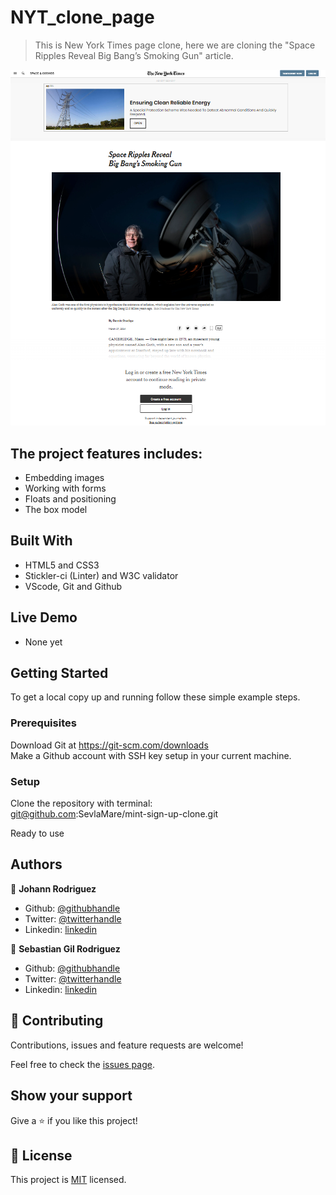 # NYT_clone_page

> This is New York Times page clone, here we are cloning the "Space Ripples Reveal Big Bang’s Smoking Gun" article.

![screenshot](./Images/app_screenshot.png)

## The project features includes:

- Embedding images<br>
- Working with forms<br>
- Floats and positioning<br>
- The box model<br>


## Built With

- HTML5 and CSS3 <br>
- Stickler-ci (Linter) and W3C validator <br>
- VScode, Git and Github <br>

## Live Demo

- None yet

## Getting Started

To get a local copy up and running follow these simple example steps.

### Prerequisites
Download Git at https://git-scm.com/downloads<br>
Make a Github account with SSH key setup in your current machine.

### Setup
Clone the repository with terminal:<br>
git@github.com:SevlaMare/mint-sign-up-clone.git

Ready to use


## Authors

👤 **Johann Rodriguez**

- Github: [@githubhandle](https://github.com/JohannRodriguez)
- Twitter: [@twitterhandle](https://twitter.com/JohannRodriguez)
- Linkedin: [linkedin](https://linkedin.com/JohannRodriguez)

👤 **Sebastian Gil Rodriguez**

- Github: [@githubhandle](https://github.com/IBuggie)
- Twitter: [@twitterhandle](https://twitter.com/IBuggie)
- Linkedin: [linkedin](https://www.linkedin.com/in/IBuggie)

## 🤝 Contributing

Contributions, issues and feature requests are welcome!

Feel free to check the [issues page](issues/).

## Show your support

Give a ⭐️ if you like this project!

## 📝 License

This project is [MIT](lic.url) licensed.